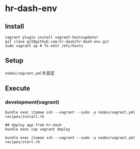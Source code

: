 # hr-dash-env

## Install
```
vagrant plugin install vagrant-hostsupdater
git clone git@github.com:hr-dash/hr-dash-env.git
sudo vagrant up # To edit /etc/hosts
```

## Setup
`nodes/vagrant.yml`を設定

## Execute
### development(vagrant)
```
bundle exec itamae ssh --vagrant --sudo -y nodes/vagrant.yml recipes/install.rb

## deploy app from hr-dash
bundle exec cap vagrant deploy

bundle exec itamae ssh --vagrant --sudo -y nodes/vagrant.yml recipes/start.rb
```
